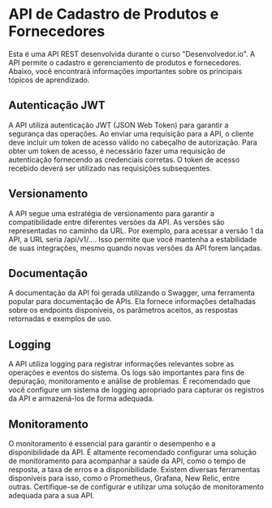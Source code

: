 # API de Cadastro de Produtos e Fornecedores
Esta é uma API REST desenvolvida durante o curso "Desenvolvedor.io". A API permite o cadastro e gerenciamento de produtos e fornecedores. Abaixo, você encontrará informações importantes sobre os principais tópicos de aprendizado.

## Autenticação JWT
A API utiliza autenticação JWT (JSON Web Token) para garantir a segurança das operações. Ao enviar uma requisição para a API, o cliente deve incluir um token de acesso válido no cabeçalho de autorização. Para obter um token de acesso, é necessário fazer uma requisição de autenticação fornecendo as credenciais corretas. O token de acesso recebido deverá ser utilizado nas requisições subsequentes.

## Versionamento
A API segue uma estratégia de versionamento para garantir a compatibilidade entre diferentes versões da API. As versões são representadas no caminho da URL. Por exemplo, para acessar a versão 1 da API, a URL seria /api/v1/.... Isso permite que você mantenha a estabilidade de suas integrações, mesmo quando novas versões da API forem lançadas.

## Documentação
A documentação da API foi gerada utilizando o Swagger, uma ferramenta popular para documentação de APIs. Ela fornece informações detalhadas sobre os endpoints disponíveis, os parâmetros aceitos, as respostas retornadas e exemplos de uso. 

## Logging
A API utiliza logging para registrar informações relevantes sobre as operações e eventos do sistema. Os logs são importantes para fins de depuração, monitoramento e análise de problemas. É recomendado que você configure um sistema de logging apropriado para capturar os registros da API e armazená-los de forma adequada.

## Monitoramento
O monitoramento é essencial para garantir o desempenho e a disponibilidade da API. É altamente recomendado configurar uma solução de monitoramento para acompanhar a saúde da API, como o tempo de resposta, a taxa de erros e a disponibilidade. Existem diversas ferramentas disponíveis para isso, como o Prometheus, Grafana, New Relic, entre outras. Certifique-se de configurar e utilizar uma solução de monitoramento adequada para a sua API.

